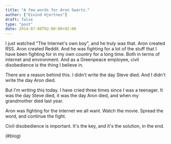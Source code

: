 ```yaml
---
title: "A few words for Aron Swartz."
author: ["Eivind Hjertnes"]
draft: false
type: "post"
date: 2014-07-08T02:00:00+02:00
---
```


I just watched "The Internet's own boy", and he truly was that. Aron
created RSS. Aron created Reddit. And he was fighting for a lot of the
stuff that I have been fighting for in my own country for a long time.
Both in terms of internet and environment. And as a Greenpeace employee,
civil disobedience is the thing I believe in.

There are a reason behind this. I didn't write the day Steve died. And I
didn't write the day Aron died.

But I'm writing this today. I have cried three times since I was a
teenager. It was the day Steve died, it was the day Aron died, and when
my grandmother died last year.

Aron was fighting for the internet we all want. Watch the movie. Spread
the word, and continue the fight.

Civil disobedience is important. It's the key, and it's the solution, in
the end.

(#blog)
